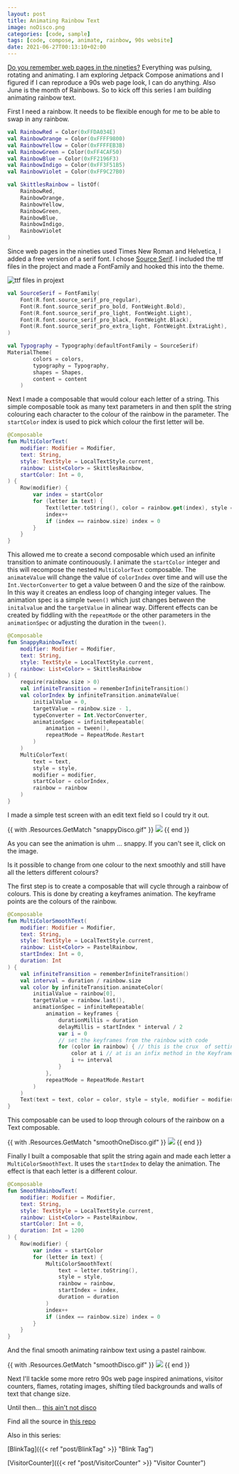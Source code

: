 ```yaml
---
layout: post
title: Animating Rainbow Text
image: noDisco.png
categories: [code, sample]
tags: [code, compose, animate, rainbow, 90s website]
date: 2021-06-27T00:13:10+02:00
---
```

[Do you remember web pages in the nineties?](https://www.wonder-tonic.com/geocitiesizer/) Everything was pulsing, rotating and animating. I am exploring Jetpack Compose animations and I figured if I can reproduce a 90s web page look, I can do anything. Also June is the month of Rainbows. So to kick off this series I am building animating rainbow text.

First I need a rainbow. It needs to be flexible enough for me to be able to swap in any rainbow.
```kotlin
val RainbowRed = Color(0xFFDA034E)
val RainbowOrange = Color(0xFFFF9800)
val RainbowYellow = Color(0xFFFFEB3B)
val RainbowGreen = Color(0xFF4CAF50)
val RainbowBlue = Color(0xFF2196F3)
val RainbowIndigo = Color(0xFF3F51B5)
val RainbowViolet = Color(0xFF9C27B0)

val SkittlesRainbow = listOf(
    RainbowRed,
    RainbowOrange,
    RainbowYellow,
    RainbowGreen,
    RainbowBlue,
    RainbowIndigo,
    RainbowViolet
)
```

Since web pages in the nineties used Times New Roman and Helvetica, I added a free version of a serif font. I chose [Source Serif](https://fonts.google.com/specimen/Source+Serif+Pro?query=source+serif). I included the ttf files in the project and made a FontFamily and hooked this into the theme.

![ttf files in projext](ttfInProject.png)

```kotlin
val SourceSerif = FontFamily(
    Font(R.font.source_serif_pro_regular),
    Font(R.font.source_serif_pro_bold, FontWeight.Bold),
    Font(R.font.source_serif_pro_light, FontWeight.Light),
    Font(R.font.source_serif_pro_black, FontWeight.Black),
    Font(R.font.source_serif_pro_extra_light, FontWeight.ExtraLight),
)

val Typography = Typography(defaultFontFamily = SourceSerif)
MaterialTheme(
        colors = colors,
        typography = Typography,
        shapes = Shapes,
        content = content
    )
```

Next I made a composable that would colour each letter of a string. This simple composable took as many text parameters in and then split the string colouring each character to the colour of the rainbow in the parameter. The `startColor` index is used to pick which colour the first letter will be.

```kotlin
@Composable
fun MultiColorText(
    modifier: Modifier = Modifier,
    text: String,
    style: TextStyle = LocalTextStyle.current,
    rainbow: List<Color> = SkittlesRainbow,
    startColor: Int = 0,
) {
    Row(modifier) {
        var index = startColor
        for (letter in text) {
            Text(letter.toString(), color = rainbow.get(index), style = style)
            index++
            if (index == rainbow.size) index = 0
        }
    }
}
```
This allowed me to create a second composable which used an infinite transition to animate continouously. I animate the `startColor` integer and this will recompose the nested `MultiColorText` composable. The `animateValue` will change the value of `colorIndex` over time and will use the `Int.VectorConverter` to get a value between 0 and the size of the rainbow. In this way it creates an endless loop of changing integer values. The animation spec is a simple `tween()` which just changes be*tween* the `initalvalue` and the `targetValue` in alinear way. Different effects can be created by fiddling with the `repeatMode` or the other parameters in the `animationSpec` or adjusting the duration in the `tween()`.

```kotlin
@Composable
fun SnappyRainbowText(
    modifier: Modifier = Modifier,
    text: String,
    style: TextStyle = LocalTextStyle.current,
    rainbow: List<Color> = SkittlesRainbow
) {
    require(rainbow.size > 0)
    val infiniteTransition = rememberInfiniteTransition()
    val colorIndex by infiniteTransition.animateValue(
        initialValue = 0,
        targetValue = rainbow.size - 1,
        typeConverter = Int.VectorConverter,
        animationSpec = infiniteRepeatable(
            animation = tween(),
            repeatMode = RepeatMode.Restart
        )
    )
    MultiColorText(
        text = text,
        style = style,
        modifier = modifier,
        startColor = colorIndex,
        rainbow = rainbow
    )
}
```

I made a simple test screen with an edit text field so I could try it out.

{{ with .Resources.GetMatch "snappyDisco.gif" }}
  <img src="{{ .RelPermalink }}" width="{{ .Width }}" height="{{ .Height }}">
{{ end }}

As you can see the animation is uhm ... snappy. If you can't see it, click on the image.

Is it possible to change from one colour to the next smoothly and still have all the letters different colours?

The first step is to create a composable that will cycle through a rainbow of colours. This is done by creating a keyframes animation. The keyframe points are the colours of the rainbow.

```kotlin
@Composable
fun MultiColorSmoothText(
    modifier: Modifier = Modifier,
    text: String,
    style: TextStyle = LocalTextStyle.current,
    rainbow: List<Color> = PastelRainbow,
    startIndex: Int = 0,
    duration: Int
) {
    val infiniteTransition = rememberInfiniteTransition()
    val interval = duration / rainbow.size
    val color by infiniteTransition.animateColor(
        initialValue = rainbow[0],
        targetValue = rainbow.last(),
        animationSpec = infiniteRepeatable(
            animation = keyframes {
                durationMillis = duration
                delayMillis = startIndex * interval / 2
                var i = 0
                // set the keyframes from the rainbow with code
                for (color in rainbow) { // this is the crux  of setting the keyframes
                    color at i // at is an infix method in the KeyframesSpec class
                    i += interval
                }
            },
            repeatMode = RepeatMode.Restart
        )
    )
    Text(text = text, color = color, style = style, modifier = modifier)
}
```

This composable can be used to loop through colours of the rainbow on a Text composable. 

{{ with .Resources.GetMatch "smoothOneDisco.gif" }}
  <img src="{{ .RelPermalink }}" width="{{ .Width }}" height="{{ .Height }}">
{{ end }}

Finally I built a composable that split the string again and made each letter a `MultiColorSmoothText`. It uses the `startIndex` to delay the animation. The effect is that each letter is a different colour.

```kotlin
@Composable
fun SmoothRainbowText(
    modifier: Modifier = Modifier,
    text: String,
    style: TextStyle = LocalTextStyle.current,
    rainbow: List<Color> = PastelRainbow,
    startColor: Int = 0,
    duration: Int = 1200
) {
    Row(modifier) {
        var index = startColor
        for (letter in text) {
            MultiColorSmoothText(
                text = letter.toString(),
                style = style,
                rainbow = rainbow,
                startIndex = index,
                duration = duration
            )
            index++
            if (index == rainbow.size) index = 0
        }
    }
}
```

And the final smooth animating rainbow text using a pastel rainbow.

{{ with .Resources.GetMatch "smoothDisco.gif" }}
  <img src="{{ .RelPermalink }}" width="{{ .Width }}" height="{{ .Height }}">
{{ end }}

Next I'll tackle some more retro 90s web page inspired animations, visitor counters, flames, rotating images, shifting tiled backgrounds and walls of text that change size.

Until then... [this ain't not disco](https://youtu.be/_NywTcGOUkE?t=44)

Find all the source in [this repo](https://github.com/maiatoday/MagicSprinkles)

Also in this series:

[BlinkTag]({{< ref "post/BlinkTag" >}} "Blink Tag")

[VisitorCounter]({{< ref "post/VisitorCounter" >}} "Visitor Counter")
